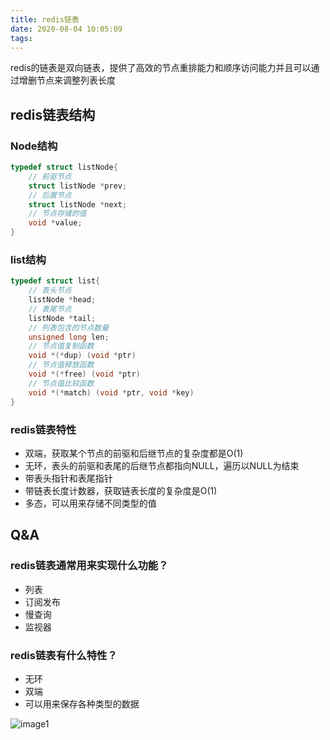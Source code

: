 ```yaml
---
title: redis链表
date: 2020-08-04 10:05:09
tags:
---
```

redis的链表是双向链表，提供了高效的节点重排能力和顺序访问能力并且可以通过增删节点来调整列表长度

## redis链表结构

### Node结构

```c
typedef struct listNode{
	// 前驱节点
	struct listNode *prev;
	// 后置节点
	struct listNode *next;
	// 节点存储的值
	void *value;
}
```

### list结构

```c
typedef struct list{
	// 表头节点
	listNode *head;
	// 表尾节点
	listNode *tail;
	// 列表包含的节点数量
	unsigned long len;
	// 节点值复制函数
	void *(*dup) (void *ptr)
	// 节点值释放函数
	void *(*free) (void *ptr)
	// 节点值比较函数
	void *(*match) (void *ptr, void *key)
}
```

### redis链表特性

- 双端，获取某个节点的前驱和后继节点的复杂度都是O(1)
- 无环，表头的前驱和表尾的后继节点都指向NULL，遍历以NULL为结束
- 带表头指针和表尾指针
- 带链表长度计数器，获取链表长度的复杂度是O(1)
- 多态，可以用来存储不同类型的值

## Q&A

### redis链表通常用来实现什么功能？

- 列表
- 订阅发布
- 慢查询
- 监视器

### redis链表有什么特性？

- 无环
- 双端
- 可以用来保存各种类型的数据

![image1](/images/redis-linklist/linklist.png)
